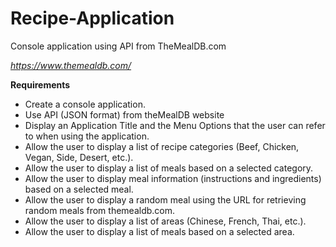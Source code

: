 # Recipe-Application
Console application using API from TheMealDB.com

*https://www.themealdb.com/*

**Requirements** 
* Create a console application. 
* Use API (JSON format) from theMealDB website
* Display an Application Title and the Menu Options that the user can refer to when 
using the application. 
* Allow the user to display a list of recipe categories (Beef, Chicken, Vegan, Side, 
Desert, etc.). 
* Allow the user to display a list of meals based on a selected category. 
* Allow the user to display meal information (instructions and ingredients) based on 
a selected meal. 
* Allow the user to display a random meal using the URL for retrieving random 
meals from themealdb.com. 
* Allow the user to display a list of areas (Chinese, French, Thai, etc.). 
* Allow the user to display a list of meals based on a selected area. 
